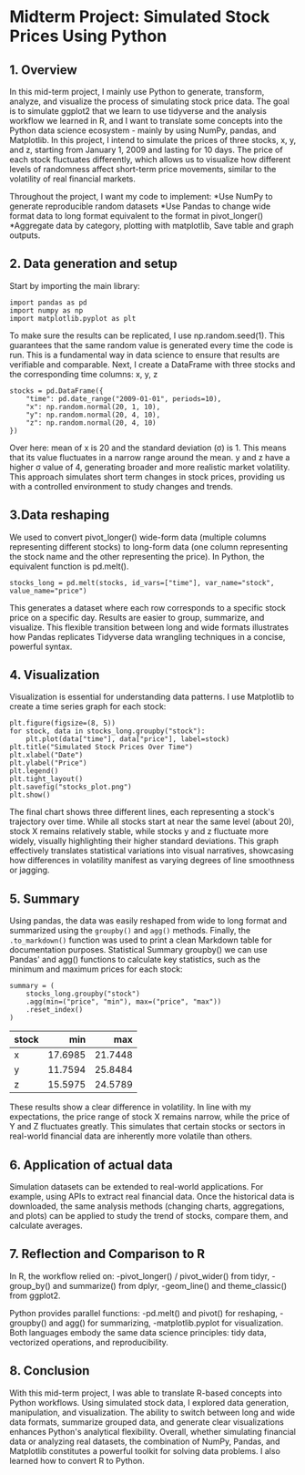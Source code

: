 # Midterm Project: Simulated Stock Prices Using Python


## 1. Overview
In this mid-term project, I mainly use Python to generate, transform, analyze, and visualize the process of simulating stock price data. The goal is to simulate ggplot2 that we learn to use tidyverse and the analysis workflow we learned in R, and I want to translate some concepts into the Python data science ecosystem - mainly by using NumPy, pandas, and Matplotlib. In this project, I intend to simulate the prices of three stocks, x, y, and z, starting from January 1, 2009 and lasting for 10 days. The price of each stock fluctuates differently, which allows us to visualize how different levels of randomness affect short-term price movements, similar to the volatility of real financial markets.

Throughout the project, I want my code to implement:
*Use NumPy to generate reproducible random datasets
*Use Pandas to change wide format data to long format equivalent to the format in pivot_longer() 
*Aggregate data by category, plotting with matplotlib, Save table and graph outputs.


## 2. Data generation and setup
Start by importing the main library: 
```{python}
import pandas as pd 
import numpy as np 
import matplotlib.pyplot as plt 
```
To make sure the results can be replicated, I use np.random.seed(1). This guarantees that the same random value is generated every time the code is run. This is a fundamental way in data science to ensure that results are verifiable and comparable.
Next, I create a DataFrame with three stocks and the corresponding time columns: x, y, z 
```{python}
stocks = pd.DataFrame({
    "time": pd.date_range("2009-01-01", periods=10),
    "x": np.random.normal(20, 1, 10),
    "y": np.random.normal(20, 4, 10),
    "z": np.random.normal(20, 4, 10)
})
```
Over here: mean of x is 20 and the standard deviation (σ) is 1. This means that its value fluctuates in a narrow range around the mean. y and z have a higher σ value of 4, generating broader and more realistic market volatility. This approach simulates short term changes in stock prices, providing us with a controlled environment to study changes and trends.


## 3.Data reshaping
We used to convert pivot_longer() wide-form data (multiple columns representing different stocks) to long-form data (one column representing the stock name and the other representing the price). In Python, the equivalent function is pd.melt(). 
```{python}
stocks_long = pd.melt(stocks, id_vars=["time"], var_name="stock", value_name="price")
```
 This generates a dataset where each row corresponds to a specific stock price on a specific day. Results are easier to group, summarize, and visualize. This flexible transition between long and wide formats illustrates how Pandas replicates Tidyverse data wrangling techniques in a concise, powerful syntax.


## 4. Visualization
Visualization is essential for understanding data patterns. I use Matplotlib to create a time series graph for each stock:
```{python}
plt.figure(figsize=(8, 5))
for stock, data in stocks_long.groupby("stock"):
    plt.plot(data["time"], data["price"], label=stock)
plt.title("Simulated Stock Prices Over Time")
plt.xlabel("Date")
plt.ylabel("Price")
plt.legend()
plt.tight_layout()
plt.savefig("stocks_plot.png")
plt.show()
```
The final chart shows three different lines, each representing a stock's trajectory over time. While all stocks start at near the same level (about 20), stock X remains relatively stable, while stocks y and z fluctuate more widely, visually highlighting their higher standard deviations. This graph effectively translates statistical variations into visual narratives, showcasing how differences in volatility manifest as varying degrees of line smoothness or jagging.


## 5. Summary
Using pandas, the data was easily reshaped from wide to long format and summarized using the `groupby()` and `agg()` methods. Finally, the `.to_markdown()` function was used to print a clean Markdown table for documentation purposes.
Statistical Summary groupby() we can use Pandas' and agg() functions to calculate key statistics, such as the minimum and maximum prices for each stock:
```{python}
summary = (
    stocks_long.groupby("stock")
    .agg(min=("price", "min"), max=("price", "max"))
    .reset_index()
)
```

| stock   |     min |     max |
|:--------|--------:|--------:|
| x       | 17.6985 | 21.7448 |
| y       | 11.7594 | 25.8484 |
| z       | 15.5975 | 24.5789 |

These results show a clear difference in volatility. In line with my expectations, the price range of stock X remains narrow, while the price of Y and Z fluctuates greatly. This simulates that certain stocks or sectors in real-world financial data are inherently more volatile than others.


## 6. Application of actual data 
Simulation datasets can be extended to real-world applications. For example, using APIs to extract real financial data. Once the historical data is downloaded, the same analysis methods (changing charts, aggregations, and plots) can be applied to study the trend of stocks, compare them, and calculate averages.


## 7. Reflection and Comparison to R
In R, the workflow relied on:
-pivot_longer() / pivot_wider() from tidyr,
-group_by() and summarize() from dplyr,
-geom_line() and theme_classic() from ggplot2.

Python provides parallel functions:
-pd.melt() and pivot() for reshaping,
-groupby() and agg() for summarizing,
-matplotlib.pyplot for visualization.
Both languages embody the same data science principles: tidy data, vectorized operations, and reproducibility.


## 8. Conclusion
With this mid-term project, I was able to translate R-based concepts into Python workflows. Using simulated stock data, I explored data generation, manipulation, and visualization. The ability to switch between long and wide data formats, summarize grouped data, and generate clear visualizations enhances Python's analytical flexibility. Overall, whether simulating financial data or analyzing real datasets, the combination of NumPy, Pandas, and Matplotlib constitutes a powerful toolkit for solving data problems. I also learned how to convert R to Python.
